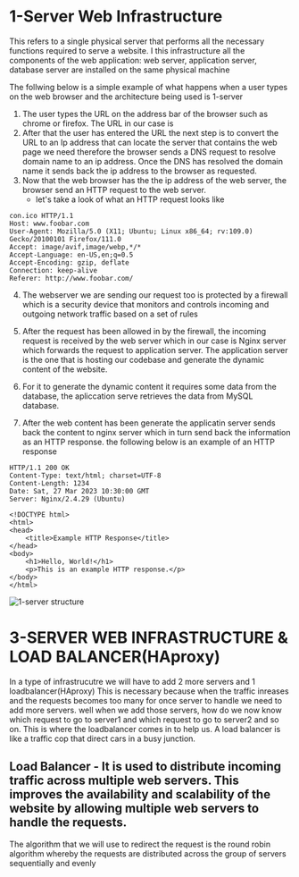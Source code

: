 # 1-Server Web Infrastructure
This refers to a single physical server that performs all the necessary functions required to serve a website. I this infrastructure all the components of the web application: web server, application server, database server are installed on the same physical machine

The follwing below is a simple example of what happens when a user types [](www.foobar.com) on the web browser and the architecture being used is 1-server

1. The user types the URL on the address bar of the browser such as chrome or firefox. The URL in our case is [](www.foobar.com)
2. After that the user has entered the URL the next step is to convert the URL to an Ip address that can locate the server that contains the web page we need
therefore the browser sends a DNS request to resolve [](www.foobar.com) domain name to an ip address. Once the DNS has resolved the domain name it sends back the ip address to the browser as requested.
3. Now that the web browser has the the ip address of the web server, the browser send an HTTP request to the web server.
	- let's take a look of what an HTTP request looks like

```
con.ico HTTP/1.1
Host: www.foobar.com
User-Agent: Mozilla/5.0 (X11; Ubuntu; Linux x86_64; rv:109.0) Gecko/20100101 Firefox/111.0
Accept: image/avif,image/webp,*/*
Accept-Language: en-US,en;q=0.5
Accept-Encoding: gzip, deflate
Connection: keep-alive
Referer: http://www.foobar.com/
```

4. The webserver we are sending our request too is protected by a firewall which is a security device that monitors and controls incoming and outgoing network traffic based on a set of rules

5. After the request has been allowed in by the firewall, the incoming request is received by the web server which in our case is Nginx server which forwards the request to application server. The application server is the one that is hosting our codebase and generate the dynamic content of the website.

6. For it to generate the dynamic content it requires some data from the database, the apliccation serve retrieves the data from MySQL database.

7. After the web content has been generate the applicatin server sends back the content to nginx server which in turn send back the information as an HTTP response. the following below is an example of an HTTP response

```
HTTP/1.1 200 OK
Content-Type: text/html; charset=UTF-8
Content-Length: 1234
Date: Sat, 27 Mar 2023 10:30:00 GMT
Server: Nginx/2.4.29 (Ubuntu)

<!DOCTYPE html>
<html>
<head>
	<title>Example HTTP Response</title>
</head>
<body>
	<h1>Hello, World!</h1>
	<p>This is an example HTTP response.</p>
</body>
</html>
```

![1-server structure](https://github.com/HassanMunene/alx-system_engineering-devops/blob/master/0x09-web_infrastructure_design/imgs/image.jpg)

# 3-SERVER WEB INFRASTRUCTURE & LOAD BALANCER(HAproxy)
In a type of infrastrucutre we will have to add 2 more servers and 1 loadbalancer(HAproxy) This is necessary because when the traffic inreases and the requests becomes too many for once server to handle we need to add more servers. well when we add those servers, how do we now know which request to go to server1 and which request to go to server2 and so on. This is where the loadbalancer comes in to help us. A load balancer is like a traffic cop that direct cars in a busy junction. 

## Load Balancer - It is used to distribute incoming traffic across multiple web servers. This improves the availability and scalability of the website by allowing multiple web servers to handle the requests.

The algorithm that we will use to redirect the request is the round robin algorithm whereby the requests are distributed across the group of servers sequentially and evenly 





























